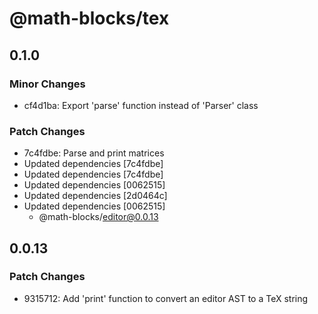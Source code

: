 # @math-blocks/tex

## 0.1.0

### Minor Changes

- cf4d1ba: Export 'parse' function instead of 'Parser' class

### Patch Changes

- 7c4fdbe: Parse and print matrices
- Updated dependencies [7c4fdbe]
- Updated dependencies [7c4fdbe]
- Updated dependencies [0062515]
- Updated dependencies [2d0464c]
- Updated dependencies [0062515]
  - @math-blocks/editor@0.0.13

## 0.0.13

### Patch Changes

- 9315712: Add 'print' function to convert an editor AST to a TeX string
